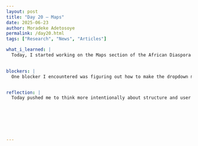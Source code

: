 ```yaml
---
layout: post
title: "Day 20 – Maps"
date: 2025-06-23
author: Moradeke Adetosoye
permalink: /day20.html
tags: ["Research", "News", "Articles"]

what_i_learned: |
  Today, I started working on the Maps section of the African Diaspora Media Hub website. I began building out a layout that includes dropdown menus for Countries and Continents, which will eventually display historical maps from the pre-slavery, slavery, and post-slavery periods. I also made sure the “Historical Map Archives” heading is positioned to be clearly visible when users scroll down. Although I haven’t finished the section yet, planning the structure helped me better understand how to organize content for clarity and user engagement.

  
blockers: |
  One blocker I encountered was figuring out how to make the dropdown menus dynamically display the correct maps based on the selected category. Since I’m not using JavaScript, it’s been tricky to create interactive functionality using just HTML and CSS. I also had to start completely from scratch today, which slowed down my progress as I had to re-plan the entire structure and re-upload new images for the maps.


reflection: |
  Today pushed me to think more intentionally about structure and user flow. Starting from scratch was frustrating, but it also gave me the chance to clarify what I really wanted the Maps tab to look and feel like. Even though I ran into limitations without using JavaScript, it challenged me to be creative with HTML and CSS. I’m learning that good design isn’t just about visuals—it’s also about how clearly the user can navigate and understand what they’re seeing. I’m not done yet, but I feel more confident about the direction I’m taking.






  
---
```


